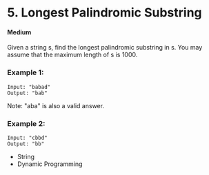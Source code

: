 # 5. Longest Palindromic Substring
#### Medium

Given a string s, find the longest palindromic substring in s. You may assume that the maximum length of s is 1000.

### Example 1:

```
Input: "babad"
Output: "bab"
```
Note: "aba" is also a valid answer.

### Example 2:

```
Input: "cbbd"
Output: "bb"
```

* String
* Dynamic Programming